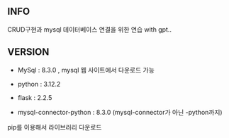 ## INFO

CRUD구현과 mysql 데이터베이스 연결을 위한 연습 with gpt..

## VERSION

* MySql : 8.3.0 , mysql 웹 사이트에서 다운로드 가능

* python : 3.12.2

* flask : 2.2.5

* mysql-connector-python : 8.3.0 (mysql-connector가 아닌 -python까지)

pip를 이용해서 라이브러리 다운로드
